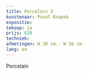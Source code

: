 ```yaml
---
title: Porcelain 3
kunstenaar: Pavel Knapek
expositie: 
tekoop: ja
prijs: 620
techniek: 
afmetingen: H 38 cm.- W 26 cm.
lang: en
---
```


Porcelain